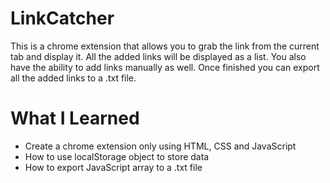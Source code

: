 # LinkCatcher
This is a chrome extension that allows you to grab the link from the current tab and display it. All the added links will be displayed as a list. You also have the ability to add links manually as well. Once finished you can export all the added links to a .txt file.
# What I Learned
- Create a chrome extension only using HTML, CSS and JavaScript
- How to use localStorage object to store data
- How to export JavaScript array to a .txt file
